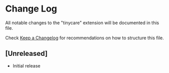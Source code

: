 # Change Log
All notable changes to the "tinycare" extension will be documented in this file.

Check [Keep a Changelog](http://keepachangelog.com/) for recommendations on how to structure this file.

## [Unreleased]
- Initial release